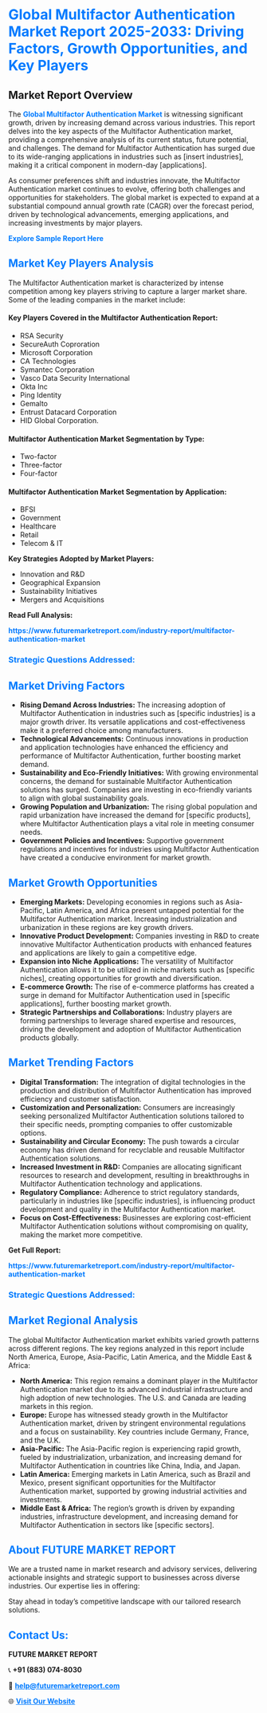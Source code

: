 <h1 style="color: #007BFF;">Global Multifactor Authentication Market Report 2025-2033: Driving Factors, Growth Opportunities, and Key Players</h1>

<section id="overview">
<h2>Market Report Overview</h2>
<p>The <a href="https://www.futuremarketreport.com/industry-report/multifactor-authentication-market" style="color: #007BFF; text-decoration: none;"><strong>Global Multifactor Authentication Market</strong></a> is witnessing significant growth, driven by increasing demand across various industries. This report delves into the key aspects of the Multifactor Authentication market, providing a comprehensive analysis of its current status, future potential, and challenges. The demand for Multifactor Authentication has surged due to its wide-ranging applications in industries such as [insert industries], making it a critical component in modern-day [applications].</p>
<p>As consumer preferences shift and industries innovate, the Multifactor Authentication market continues to evolve, offering both challenges and opportunities for stakeholders. The global market is expected to expand at a substantial compound annual growth rate (CAGR) over the forecast period, driven by technological advancements, emerging applications, and increasing investments by major players.</p>
</section>

<section id="overview">
<p><a href="https://www.futuremarketreport.com/request-sample/reportId=104653" style="color: #007BFF; text-decoration: none;"><strong>Explore Sample Report Here</strong></a></p>
</section>

<section id="key-players">
<h2 style="color: #007BFF;">Market Key Players Analysis</h2>
<p>The Multifactor Authentication market is characterized by intense competition among key players striving to capture a larger market share. Some of the leading companies in the market include:</p>
<h4>Key Players Covered in the Multifactor Authentication Report:</h4>
<ul><li>RSA Security</li><li>SecureAuth Coproration</li><li>Microsoft Corporation</li><li>CA Technologies</li><li>Symantec Corporation</li><li>Vasco Data Security International</li><li>Okta Inc</li><li>Ping Identity</li><li>Gemalto</li><li>Entrust Datacard Corporation</li><li>HID Global Corporation.</li></ul>
<h4>Multifactor Authentication Market Segmentation by Type:</h4>
<ul><li>Two-factor</li><li>Three-factor</li><li>Four-factor</li></ul>

<h4>Multifactor Authentication Market Segmentation by Application:</h4>
<ul><li>BFSI</li><li>Government</li><li>Healthcare</li><li>Retail</li><li>Telecom &amp; IT</li></ul>
<p><strong>Key Strategies Adopted by Market Players:</strong></p>
<ul>
<li>Innovation and R&D</li>
<li>Geographical Expansion</li>
<li>Sustainability Initiatives</li>
<li>Mergers and Acquisitions</li>
</ul>
</section>

<section>
<p><strong>Read Full Analysis: </strong></p><a href="https://www.futuremarketreport.com/industry-report/multifactor-authentication-market" style="color: #007BFF; text-decoration: none;"><strong>https://www.futuremarketreport.com/industry-report/multifactor-authentication-market</strong></a>
<h3 style="color: #007BFF;">Strategic Questions Addressed:</h3>
</section>

<section id="driving-factors">
<h2 style="color: #007BFF;">Market Driving Factors</h2>
<ul>
<li><strong>Rising Demand Across Industries:</strong> The increasing adoption of Multifactor Authentication in industries such as [specific industries] is a major growth driver. Its versatile applications and cost-effectiveness make it a preferred choice among manufacturers.</li>
<li><strong>Technological Advancements:</strong> Continuous innovations in production and application technologies have enhanced the efficiency and performance of Multifactor Authentication, further boosting market demand.</li>
<li><strong>Sustainability and Eco-Friendly Initiatives:</strong> With growing environmental concerns, the demand for sustainable Multifactor Authentication solutions has surged. Companies are investing in eco-friendly variants to align with global sustainability goals.</li>
<li><strong>Growing Population and Urbanization:</strong> The rising global population and rapid urbanization have increased the demand for [specific products], where Multifactor Authentication plays a vital role in meeting consumer needs.</li>
<li><strong>Government Policies and Incentives:</strong> Supportive government regulations and incentives for industries using Multifactor Authentication have created a conducive environment for market growth.</li>
</ul>
</section>

<section id="growth-opportunities">
<h2 style="color: #007BFF;">Market Growth Opportunities</h2>
<ul>
<li><strong>Emerging Markets:</strong> Developing economies in regions such as Asia-Pacific, Latin America, and Africa present untapped potential for the Multifactor Authentication market. Increasing industrialization and urbanization in these regions are key growth drivers.</li>
<li><strong>Innovative Product Development:</strong> Companies investing in R&D to create innovative Multifactor Authentication products with enhanced features and applications are likely to gain a competitive edge.</li>
<li><strong>Expansion into Niche Applications:</strong> The versatility of Multifactor Authentication allows it to be utilized in niche markets such as [specific niches], creating opportunities for growth and diversification.</li>
<li><strong>E-commerce Growth:</strong> The rise of e-commerce platforms has created a surge in demand for Multifactor Authentication used in [specific applications], further boosting market growth.</li>
<li><strong>Strategic Partnerships and Collaborations:</strong> Industry players are forming partnerships to leverage shared expertise and resources, driving the development and adoption of Multifactor Authentication products globally.</li>
</ul>
</section>

<section id="trending-factors">
<h2 style="color: #007BFF;">Market Trending Factors</h2>
<ul>
<li><strong>Digital Transformation:</strong> The integration of digital technologies in the production and distribution of Multifactor Authentication has improved efficiency and customer satisfaction.</li>
<li><strong>Customization and Personalization:</strong> Consumers are increasingly seeking personalized Multifactor Authentication solutions tailored to their specific needs, prompting companies to offer customizable options.</li>
<li><strong>Sustainability and Circular Economy:</strong> The push towards a circular economy has driven demand for recyclable and reusable Multifactor Authentication solutions.</li>
<li><strong>Increased Investment in R&D:</strong> Companies are allocating significant resources to research and development, resulting in breakthroughs in Multifactor Authentication technology and applications.</li>
<li><strong>Regulatory Compliance:</strong> Adherence to strict regulatory standards, particularly in industries like [specific industries], is influencing product development and quality in the Multifactor Authentication market.</li>
<li><strong>Focus on Cost-Effectiveness:</strong> Businesses are exploring cost-efficient Multifactor Authentication solutions without compromising on quality, making the market more competitive.</li>
</ul>
</section>

<section>
<p><strong>Get Full Report: </strong></p><a href="https://www.futuremarketreport.com/industry-report/multifactor-authentication-market" style="color: #007BFF; text-decoration: none;"><strong>https://www.futuremarketreport.com/industry-report/multifactor-authentication-market</strong></a>
<h3 style="color: #007BFF;">Strategic Questions Addressed:</h3>
</section>


<section id="regional-analysis">
<h2 style="color: #007BFF;">Market Regional Analysis</h2>
<p>The global Multifactor Authentication market exhibits varied growth patterns across different regions. The key regions analyzed in this report include North America, Europe, Asia-Pacific, Latin America, and the Middle East & Africa:</p>
<ul>
<li><strong>North America:</strong> This region remains a dominant player in the Multifactor Authentication market due to its advanced industrial infrastructure and high adoption of new technologies. The U.S. and Canada are leading markets in this region.</li>
<li><strong>Europe:</strong> Europe has witnessed steady growth in the Multifactor Authentication market, driven by stringent environmental regulations and a focus on sustainability. Key countries include Germany, France, and the U.K.</li>
<li><strong>Asia-Pacific:</strong> The Asia-Pacific region is experiencing rapid growth, fueled by industrialization, urbanization, and increasing demand for Multifactor Authentication in countries like China, India, and Japan.</li>
<li><strong>Latin America:</strong> Emerging markets in Latin America, such as Brazil and Mexico, present significant opportunities for the Multifactor Authentication market, supported by growing industrial activities and investments.</li>
<li><strong>Middle East & Africa:</strong> The region’s growth is driven by expanding industries, infrastructure development, and increasing demand for Multifactor Authentication in sectors like [specific sectors].</li>
</ul>
</section>

<footer>
<h2 style="color: #007BFF;">About FUTURE MARKET REPORT</h2>
<p>We are a trusted name in market research and advisory services, delivering actionable insights and strategic support to businesses across diverse industries. Our expertise lies in offering:</p>

<p>Stay ahead in today’s competitive landscape with our tailored research solutions.</p>

<h2 style="color: #007BFF;">Contact Us:</h2>
<p><strong>FUTURE MARKET REPORT</strong></p>
<p>📞 <strong>+91 (883) 074-8030</strong></p>
<p>📧 <strong><a href="mailto:help@futuremarketreport.com" style="color: #007BFF;">help@futuremarketreport.com</a></strong></p>
<p>🌐 <strong><a href="https://www.futuremarketreport.com/" style="color: #007BFF;">Visit Our Website</a></strong></p>
</footer>